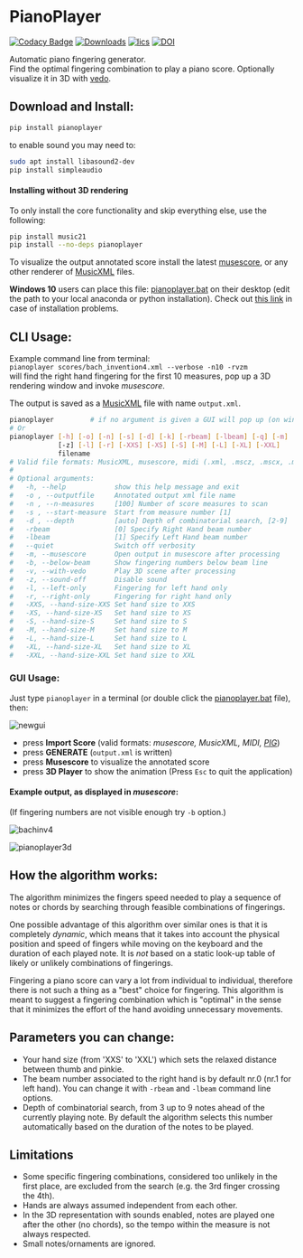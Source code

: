 # PianoPlayer

[![Codacy Badge](https://api.codacy.com/project/badge/Grade/fb513fa9c1a34f9988ec5dc443cbe633)](https://app.codacy.com/app/marcomusy/pianoplayer?utm_source=github.com&utm_medium=referral&utm_content=marcomusy/pianoplayer&utm_campaign=Badge_Grade_Settings)
[![Downloads](https://pepy.tech/badge/pianoplayer)](https://pepy.tech/project/pianoplayer)
[![lics](https://img.shields.io/badge/license-MIT-blue.svg)](https://en.wikipedia.org/wiki/MIT_License)
[![DOI](https://zenodo.org/badge/107160052.svg)](https://zenodo.org/badge/latestdoi/107160052)


Automatic piano fingering generator. <br />
Find the optimal fingering combination to play a piano score.
Optionally visualize it in 3D with [vedo](https://github.com/marcomusy/vedo).<br />

## Download and Install:
```bash
pip install pianoplayer
```
to enable sound you may need to:
```bash
sudo apt install libasound2-dev
pip install simpleaudio
```

#### Installing without 3D rendering
To only install the core functionality and skip everything else, use the following:
```bash
pip install music21
pip install --no-deps pianoplayer
```

To visualize the output annotated score install the latest
[musescore](https://musescore.org/en/download), or any other renderer
of [MusicXML](https://en.wikipedia.org/wiki/MusicXML)
files.

**Windows 10** users can place this file:
[pianoplayer.bat](https://github.com/marcomusy/pianoplayer/blob/master/pianoplayer.bat)
on their desktop (edit the path to your local anaconda or python installation).
Check out [this link](https://github.com/marcomusy/pianoplayer/issues/27) in case of
installation problems.


## CLI Usage:
Example command line from terminal:<br />
`pianoplayer scores/bach_invention4.xml --verbose -n10 -rvzm`<br />
will find the right hand fingering for the first 10 measures,
pop up a 3D rendering window and invoke *musescore*.

The output is saved as a [MusicXML](https://en.wikipedia.org/wiki/MusicXML)
file with name `output.xml`.<br />

```bash
pianoplayer         # if no argument is given a GUI will pop up (on windows try `python pianoplayer.py`)
# Or
pianoplayer [-h] [-o] [-n] [-s] [-d] [-k] [-rbeam] [-lbeam] [-q] [-m] [-v] [--vedo-speed]
            [-z] [-l] [-r] [-XXS] [-XS] [-S] [-M] [-L] [-XL] [-XXL]
            filename
# Valid file formats: MusicXML, musescore, midi (.xml, .mscz, .mscx, .mid)
#
# Optional arguments:
#   -h, --help            show this help message and exit
#   -o , --outputfile     Annotated output xml file name
#   -n , --n-measures     [100] Number of score measures to scan
#   -s , --start-measure  Start from measure number [1]
#   -d , --depth          [auto] Depth of combinatorial search, [2-9]
#   -rbeam                [0] Specify Right Hand beam number
#   -lbeam                [1] Specify Left Hand beam number
#   --quiet               Switch off verbosity
#   -m, --musescore       Open output in musescore after processing
#   -b, --below-beam      Show fingering numbers below beam line
#   -v, --with-vedo       Play 3D scene after processing
#   -z, --sound-off       Disable sound
#   -l, --left-only       Fingering for left hand only
#   -r, --right-only      Fingering for right hand only
#   -XXS, --hand-size-XXS Set hand size to XXS
#   -XS, --hand-size-XS   Set hand size to XS
#   -S, --hand-size-S     Set hand size to S
#   -M, --hand-size-M     Set hand size to M
#   -L, --hand-size-L     Set hand size to L
#   -XL, --hand-size-XL   Set hand size to XL
#   -XXL, --hand-size-XXL Set hand size to XXL
```

### GUI Usage:<br />
Just type `pianoplayer` in a terminal
(or double click the
[pianoplayer.bat](https://github.com/marcomusy/pianoplayer/blob/master/pianoplayer.bat) file),
then:

![newgui](https://user-images.githubusercontent.com/32848391/63605343-09365000-c5ce-11e9-97b8-a5642e71ca24.png)

- press **Import Score** (valid formats: *musescore, MusicXML, MIDI, [PIG](http://beam.kisarazu.ac.jp/~saito/research/PianoFingeringDataset/)*)
- press **GENERATE** (`output.xml` is written)
- press **Musescore** to visualize the annotated score
- press **3D Player** to show the animation (Press `Esc` to quit the application)


#### Example output, as displayed in *musescore*:

(If fingering numbers are not visible enough try `-b` option.)


![bachinv4](https://user-images.githubusercontent.com/32848391/63605352-10f5f480-c5ce-11e9-8b00-34f1adc2e79b.png)


![pianoplayer3d](https://user-images.githubusercontent.com/32848391/63605322-0176ab80-c5ce-11e9-8213-b572d0303523.gif)


## How the algorithm works:
The algorithm minimizes the fingers speed needed to play a sequence of notes or chords by searching
through feasible combinations of fingerings.

One possible advantage of this algorithm over similar ones is that it is completely *dynamic*,
which means that it
takes into account the physical position and speed of fingers while moving on the keyboard
and the duration of each played note.
It is *not* based on a static look-up table of likely or unlikely combinations of fingerings.

Fingering a piano score can vary a lot from individual to individual, therefore there is not such
a thing as a "best" choice for fingering.
This algorithm is meant to suggest a fingering combination which is "optimal" in the sense that it
minimizes the effort of the hand avoiding unnecessary movements.

## Parameters you can change:
- Your hand size (from 'XXS' to 'XXL') which sets the relaxed distance between thumb and pinkie.
- The beam number associated to the right hand is by default nr.0 (nr.1 for left hand).
You can change it with `-rbeam` and `-lbeam` command line options.
- Depth of combinatorial search, from 3 up to 9 notes ahead of the currently playing note. By
default the algorithm selects this number automatically based on the duration of the notes to be played.

## Limitations
- Some specific fingering combinations, considered too unlikely in the first place, are excluded from the search (e.g. the 3rd finger crossing the 4th).
- Hands are always assumed independent from each other.
- In the 3D representation with sounds enabled, notes are played one after the other (no chords),
so the tempo within the measure is not always respected.
- Small notes/ornaments are ignored.


